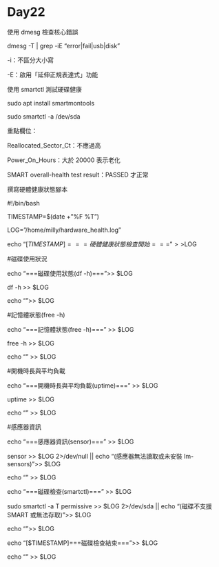 # Day22

使用 dmesg 檢查核心錯誤

dmesg -T | grep -iE “error|fail|usb|disk”

-i：不區分大小寫

-E：啟用「延伸正規表達式」功能

使用 smartctl 測試硬碟健康

sudo apt install smartmontools

sudo smartctl -a /dev/sda

重點欄位：

Reallocated_Sector_Ct：不應過高

Power_On_Hours：大於 20000 表示老化

SMART overall-health test result：PASSED 才正常

撰寫硬體健康狀態腳本

#!/bin/bash

TIMESTAMP=$(date +”%F %T”)

LOG=”/home/milly/hardware_health.log”

echo “[$TIMESTAMP]===硬體健康狀態檢查開始===”>>$LOG

#磁碟使用狀況

echo “===磁碟使用狀態(df -h)===”>> $LOG

df -h >> $LOG

echo “”>> $LOG

#記憶體狀態(free -h)

echo “===記憶體狀態(free -h)===” >> $LOG

free -h >> $LOG

echo “” >> $LOG

#開機時長與平均負載

echo “===開機時長與平均負載(uptime)===” >> $LOG

uptime >> $LOG

echo “” >> $LOG

#感應器資訊

echo “===感應器資訊(sensor)===” >> $LOG

sensor >> $LOG 2>/dev/null || echo “(感應器無法讀取或未安裝 lm-sensors)”>> $LOG

echo “” >> $LOG

echo “===磁碟檢查(smartctl)===” >> $LOG

sudo smartctl -a T permissive >> $LOG 2>/dev/sda || echo “(磁碟不支援 SMART 或無法存取)”>> $LOG

echo “”>> $LOG

echo “[$TIMESTAMP]===磁碟檢查結束===”>> $LOG

echo “” >> $LOG

